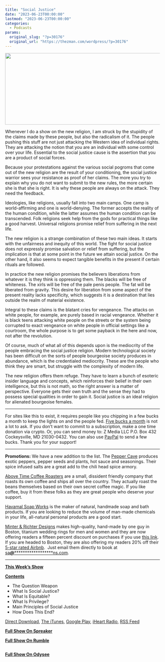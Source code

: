 ```yaml
---
title: "Social Justice"
date: "2023-06-23T00:00:00"
lastmod: "2023-06-23T00:00:00"
categories:
  - Podcasts
params:
  original_slug: "?p=30176"
  original_url: "https://thezman.com/wordpress/?p=30176"
---
```


[<img
src="http://thezman.com/wordpress/wp-content/uploads/2018/01/Power-Hour.png"
decoding="async" width="600" height="233" />](http://thezman.com/wordpress/wp-content/uploads/2018/01/Power-Hour.png)

Whenever I do a show on the new religion, I am struck by the stupidity
of the claims made by these people, but also the radicalism of it. The
people pushing this stuff are not just attacking the Western idea of
individual rights. They are attacking the notion that you are an
individual with some control over your life. Essential to the social
justice cause is the assertion that you are a product of social forces.

Because your protestations against the various social pogroms that come
out of the new religion are the result of your conditioning, the social
justice warrior sees your resistance as proof of her claims. The more
you try to explain why you do not want to submit to the new rules, the
more certain she is that she is right. It is why these people are always
on the attack. They need the feedback.

Ideologies, like religions, usually fall into two main camps. One camp
is world-affirming and one is world-denying. The former accepts the
reality of the human condition, while the latter assumes the human
condition can be transcended. Folk religions seek help from the gods for
practical things like a good harvest. Universal religions promise relief
from suffering in the next life.

The new religion is a strange combination of these two main ideas. It
starts with the unfairness and inequity of this world. The fight for
social justice does not expressly promise salvation or relief from
suffering, but the implication is that at some point in the future we
attain social justice. On the other hand, it also seems to expect
tangible benefits in the present if certain rituals are followed.

In practice the new religion promises the believers liberations from
whatever it is they think is oppressing them. The blacks will be free of
whiteness. The xirls will be free of the pale penis people. The fat will
be liberated from gravity. This desire for liberation from some aspect
of the present reality lacks specificity, which suggests it is a
destination that lies outside the realm of material existence.

Integral to these claims is the blatant cries for vengeance. The attacks
on white people, for example, are purely based in racial vengeance.
Whether it is black teens attacking white people on the streets or the
system being corrupted to exact vengeance on white people in official
settings like a courtroom, the whole purpose is to get some payback in
the here and now, not after the revolution.

Of course, much of what all of this depends upon is the mediocrity of
the people embracing the social justice religion. Modern technological
society has been difficult on the sorts of people bourgeoise society
produces in abundance, which is the credentialed mediocrity. These are
the people who think they are smart, but struggle with the complexity of
modern life.

The new religion offers them refuge. They have to learn a bunch of
esoteric insider language and concepts, which reinforces their belief in
their own intelligence, but this is not math, so the right answer is a
matter of perspective. Everyone gets their own truth and the sense they
had to possess special qualities in order to gain it. Social justice is
an ideal religion for alienated bourgeoise females.

------------------------------------------------------------------------

For sites like this to exist, it requires people like you chipping in a
few bucks a month to keep the lights on and the people fed.
<a href="https://www.subscribestar.com/the-z-blog"
rel="noopener noreferrer" target="_blank">Five bucks a month</a> is not
a lot to ask. If you don’t want to commit to a subscription, make a one
time donation via crypto. Or, you can send money to: Z Media LLC P.O.
Box 432 Cockeysville, MD 21030-0432. You can also use <a
href="https://www.paypal.com/cgi-bin/webscr?cmd=_s-xclick&amp;hosted_button_id=UDAS2Q8JYA6CN&amp;source=url"
rel="noopener noreferrer" target="_blank">PayPal</a> to send a few
bucks. Thank you for your support!

------------------------------------------------------------------------

**Promotions:** We have a new addition to the list. The
<a href="https://peppercave.com/shop/ols/products" rel="noopener"
target="_blank">Pepper Cave</a> produces exotic peppers, pepper seeds
and plants, hot sauce and seasonings. Their spice infused salts are a
great add to the chili head spice armory.

<a href="https://abovetimecoffee.com/" rel="noopener"
target="_blank">Above Time Coffee Roasters</a> are a small, dissident
friendly company that roasts its own coffee and ships all over the
country. They actually roast the beans themselves based on their own
secret coffee magic. If you like coffee, buy it from these folks as they
are great people who deserve your support.

<a href="https://havamalsoapworks.com/" rel="noopener"
target="_blank">Havamal Soap Works</a> is the maker of natural, handmade
soap and bath products. If you are looking to reduce the volume of
man-made chemicals in your life, all-natural personal products are a
good start.

<a href="https://www.minterandrichterdesigns.com/"
rel="noreferrer nofollow noopener" target="_blank">Minter &amp; Richter
Designs</a> makes high-quality, hand-made by one guy in Boston, titanium
wedding rings for men and women and they are now offering readers a
fifteen percent discount on purchases if you use
<a href="https://www.minterandrichterdesigns.com/discount/ZMAN"
rel="noreferrer nofollow noopener" target="_blank">this link</a>.
<span class="highlight"><span class="colour"><span class="font"><span class="size">If
you are headed to Boston, they are also offering my readers 20% off
their <a
href="https://www.airbnb.com/users/7988017/listings?user_id=7988017&amp;s=3"
rel="noopener noreferrer" target="_blank">5-star rated Airbnb</a>.  Just
email them directly to book at
<a href="mailto:sa***@*********************ns.com"
data-original-string="ss8VOc6buSb0bLu6KvZviQ==cb7KVDga5z+Q8oLZ96V2Y9eeQt1p+NZWPavM26sZIpZ3KSlYmZu4YY4itx8FMYN9Vi+"><span
class="apbct-email-encoder"
data-original-string="W3hQBpA/2uQ46kKP/PH5hQ==cb7BkwGxCPTInQeph3IL22h9m/yxeB7msBWgqj+G9Y3rKSjJgTqMOT/LVaPVGu+yFtV"
title="This contact has been encoded by Anti-Spam by CleanTalk. Click to decode. To finish the decoding make sure that JavaScript is enabled in your browser.">sa<span
class="apbct-blur">***</span>@<span
class="apbct-blur">*********************</span>ns.com</span></a>.</span></span></span></span>

------------------------------------------------------------------------

**<u>This Week’s Show</u>**

**<u>Contents</u>**

-   The Question Weapon
-   What Is Social Justice?
-   What Is Equitable?
-   What Is Privilege?
-   Main Principles of Social Justice
-   How Does This End?

<a href="https://api.spreaker.com/v2/episodes/54832297/download.mp3"
rel="noopener" target="_blank">Direct Download</a>, <a
href="https://itunes.apple.com/us/podcast/the-z-blog-power-hour/id1262799640?mt=2"
rel="noopener noreferrer" target="_blank">The iTunes</a>, <a
href="https://podcasts.google.com/?feed=aHR0cHM6Ly93d3cuc3ByZWFrZXIuY29tL3Nob3cvMjU4OTY1Ny9lcGlzb2Rlcy9mZWVk"
rel="noopener noreferrer" target="_blank">Google Play</a>, <a href="https://www.iheart.com/podcast/the-z-blog-power-hour-29246491/"
rel="noopener noreferrer" target="_blank">iHeart Radio,</a>
<a href="https://www.spreaker.com/show/2589657/episodes/feed"
rel="noopener noreferrer" target="_blank">RSS Feed</a>

**<u>Full Show On Spreaker</u>**

**<u>Full Show On Rumble</u>**

<span class="mce_SELRES_start" mce-type="bookmark"
style="display: inline-block; width: 0px; overflow: hidden; line-height: 0;">﻿</span><span class="mce_SELRES_start"
mce-type="bookmark"
style="display: inline-block; width: 0px; overflow: hidden; line-height: 0;">﻿</span>

**<u>Full Show On Odysee</u>**
